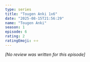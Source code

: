 ```yaml
---
type: series
title: "Tougen Anki 1x6"
date: "2025-08-15T21:56:29"
name: "Tougen Anki"
season: 1
episode: 6
rating: 2
ratingEmoji: ⭐️⭐️
---
```


*[No review was written for this episode]*
